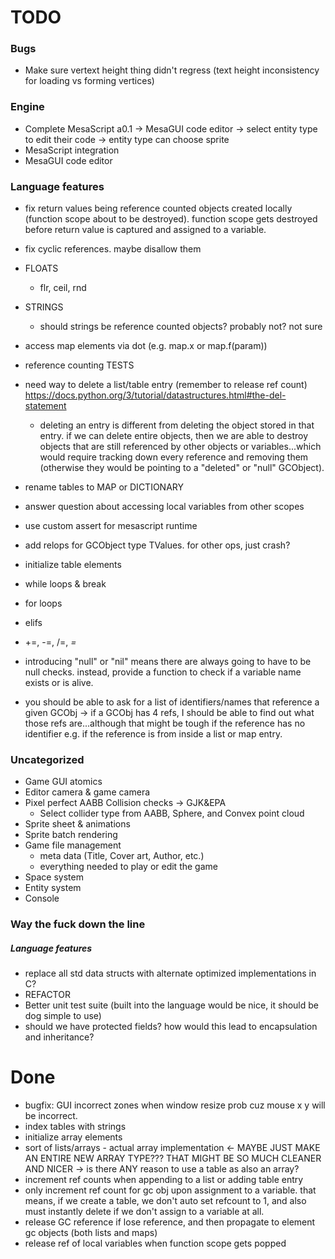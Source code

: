 # TODO

### Bugs

- Make sure vertext height thing didn't regress (text height inconsistency for loading vs forming vertices)

### Engine

- Complete MesaScript a0.1 -> MesaGUI code editor -> select entity type to edit their code -> entity type can choose sprite
- MesaScript integration
- MesaGUI code editor

### Language features

- fix return values being reference counted objects created locally (function scope about to be destroyed). function scope gets destroyed before return value is captured and assigned to a variable.
- fix cyclic references. maybe disallow them
- FLOATS
  - flr, ceil, rnd
- STRINGS
  - should strings be reference counted objects? probably not? not sure
- access map elements via dot (e.g. map.x or map.f(param))
- reference counting TESTS

- need way to delete a list/table entry (remember to release ref count) https://docs.python.org/3/tutorial/datastructures.html#the-del-statement
  - deleting an entry is different from deleting the object stored in that entry. if we can delete entire objects, then we are able to destroy objects that are still referenced by other objects or variables...which would require tracking down every reference and removing them (otherwise they would be pointing to a "deleted" or "null" GCObject).  
- rename tables to MAP or DICTIONARY
- answer question about accessing local variables from other scopes
- use custom assert for mesascript runtime

- add relops for GCObject type TValues. for other ops, just crash? 
- initialize table elements

- while loops & break
- for loops
- elifs
- +=, -=, /=, *=*

- introducing "null" or "nil" means there are always going to have to be null checks. instead, provide a function to check if a variable name exists or is alive.
- you should be able to ask for a list of identifiers/names that reference a given GCObj -> if a GCObj has 4 refs, I should be able to find out what those refs are...although that might be tough if the reference has no identifier e.g. if the reference is from inside a list or map entry.

### Uncategorized

- Game GUI atomics
- Editor camera & game camera
- Pixel perfect AABB Collision checks -> GJK&EPA
  - Select collider type from AABB, Sphere, and Convex point cloud
- Sprite sheet & animations
- Sprite batch rendering
- Game file management
  - meta data (Title, Cover art, Author, etc.)
  - everything needed to play or edit the game
- Space system
- Entity system
- Console



### Way the fuck down the line
##### Language features
- replace all std data structs with alternate optimized implementations in C?
- REFACTOR
- Better unit test suite (built into the language would be nice, it should be dog simple to use)
- should we have protected fields? how would this lead to encapsulation and inheritance?


# Done

- bugfix: GUI incorrect zones when window resize prob cuz mouse x y will be incorrect.
- index tables with strings
- initialize array elements
- sort of lists/arrays - actual array implementation <- MAYBE JUST MAKE AN ENTIRE NEW ARRAY TYPE??? THAT MIGHT BE SO MUCH CLEANER AND NICER -> is there ANY reason to use a table as also an array?
- increment ref counts when appending to a list or adding table entry 
- only increment ref count for gc obj upon assignment to a variable. that means, if we create a table, we don't auto set refcount to 1, and also must instantly delete if we don't assign to a variable at all.
- release GC reference if lose reference, and then propagate to element gc objects (both lists and maps)
- release ref of local variables when function scope gets popped
